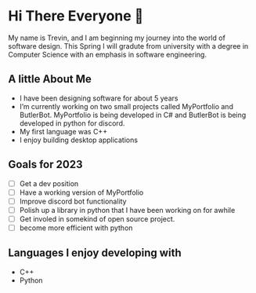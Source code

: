 # Hi There Everyone 👋
My name is Trevin, and I am beginning my journey into the world of software design. This Spring I will gradute from university with a degree in Computer Science with an emphasis in software engineering.

## A little About Me
- I have been designing software for about 5 years 
- I’m currently working on two small projects called MyPortfolio and ButlerBot. MyPortfolio is being developed in C# and ButlerBot is being developed in python for discord.
- My first language was C++
- I enjoy building desktop applications

## Goals for 2023
- [ ] Get a dev position
- [ ] Have a working version of MyPortfolio 
- [ ] Improve discord bot functionality
- [ ] Polish up a library in python that I have been working on for awhile
- [ ] Get involed in somekind of open source project.
- [ ] become more efficient with python

## Languages I enjoy developing with
- C++
- Python
